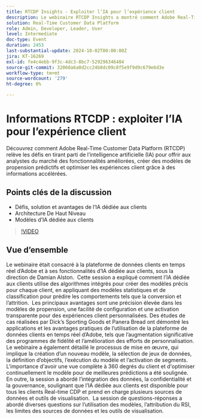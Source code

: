 ```yaml
---
title: RTCDP Insights - Exploiter l’IA pour l’expérience client
description: Le webinaire RTCDP Insights a montré comment Adobe Real-Time Customer Data Platform utilise l’IA pour améliorer l’analyse du marché, créer des modèles prédictifs et optimiser les expériences client.
solution: Real-Time Customer Data Platform
role: Admin, Developer, Leader, User
level: Intermediate
doc-type: Event
duration: 2453
last-substantial-update: 2024-10-02T00:00:00Z
jira: KT-16269
exl-id: fe4c4ebb-9f3c-4dc3-8bc7-529296346404
source-git-commit: 32060a6a0d2cc24b8dc09c8f5e9f9d9c679e6d3e
workflow-type: tm+mt
source-wordcount: '279'
ht-degree: 0%

---
```


# Informations RTCDP : exploiter l’IA pour l’expérience client

Découvrez comment Adobe Real-Time Customer Data Platform (RTCDP) relève les défis en tirant parti de l’intelligence artificielle (IA) pour offrir aux analystes du marché des fonctionnalités améliorées, créer des modèles de propension prédictifs et optimiser les expériences client grâce à des informations accélérées.

## Points clés de la discussion

* Défis, solution et avantages de l’IA dédiée aux clients
* Architecture De Haut Niveau
* Modèles d’IA dédiée aux clients

>[!VIDEO](https://video.tv.adobe.com/v/3434919/?learn=on)

## Vue d’ensemble

Le webinaire était consacré à la plateforme de données clients en temps réel d’Adobe et à ses fonctionnalités d’IA dédiée aux clients, sous la direction de Damian Alston. &#x200B; Cette session a expliqué comment l’IA dédiée aux clients utilise des algorithmes intégrés pour créer des modèles précis pour chaque client, en appliquant des modèles statistiques et de classification pour prédire les comportements tels que la conversion et l’attrition. &#x200B; Les principaux avantages sont une précision élevée dans les modèles de propension, une facilité de configuration et une activation transparente pour des expériences client personnalisées. &#x200B;Des études de cas réalisées par Dick’s Sporting Goods et Panera Bread ont démontré les applications et les avantages pratiques de l’utilisation de la plateforme de données clients en temps réel d’Adobe, tels que l’augmentation significative des programmes de fidélité et l’amélioration des efforts de personnalisation. Le webinaire a également détaillé le processus de mise en œuvre, qui implique la création d’un nouveau modèle, la sélection de jeux de données, la définition d’objectifs, l’exécution du modèle et l’activation de segments. L&#39;importance d&#39;avoir une vue complète à 360 degrés du client et d&#39;optimiser continuellement le modèle pour de meilleures prédictions a été soulignée. &#x200B; En outre, la session a abordé l’intégration des données, la confidentialité et la gouvernance, soulignant que l’IA dédiée aux clients est disponible pour tous les clients Real-time CDP et prend en charge plusieurs sources de données et outils de visualisation. &#x200B; La session de questions-réponses a abordé diverses questions sur l’utilisation des modèles, l’attribution du RSI, les limites des sources de données et les outils de visualisation.
